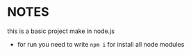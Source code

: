 # NOTES 

this is a basic project make in node.js 
* for run you need to write `` npm i `` for install all node modules 